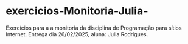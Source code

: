 # exercicios-Monitoria-Julia-
Exercícios para a a monitoria da disciplina de Programação para sítios Internet. Entrega dia 26/02/2025, aluna: Julia Rodrigues.
